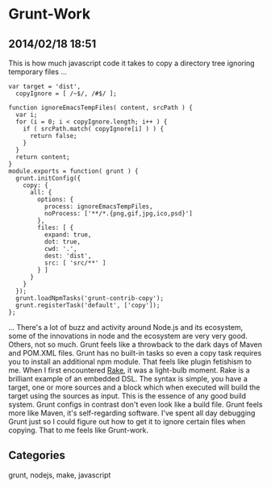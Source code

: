 # Grunt-Work
## 2014/02/18 18:51

This is how much javascript code it takes to copy a directory tree 
ignoring temporary files ...

    var target = 'dist',
      copyIgnore = [ /~$/, /#$/ ];
    
    function ignoreEmacsTempFiles( content, srcPath ) { 
      var i;
      for (i = 0; i < copyIgnore.length; i++ ) {
        if ( srcPath.match( copyIgnore[i] ) ) {
          return false;
        }
      }
      return content;    
    }
    module.exports = function( grunt ) {
      grunt.initConfig({
        copy: {
          all: {
            options: {
              process: ignoreEmacsTempFiles,
              noProcess: ['**/*.{png,gif,jpg,ico,psd}']
            },
            files: [ { 
              expand: true, 
              dot: true, 
              cwd: '.', 
              dest: 'dist', 
              src: [ 'src/**' ]
            } ] 
          }
        }
      });
      grunt.loadNpmTasks('grunt-contrib-copy');
      grunt.registerTask('default', ['copy']);
    };

... There's a lot of buzz and activity around Node.js and its ecosystem, 
some of the innovations in node and the ecosystem are very very good. 
Others, not so much. Grunt feels like a throwback to the dark days of 
Maven and POM.XML files. Grunt has no built-in tasks so even a copy task 
requires you to install an additional npm module. That feels like plugin 
fetishism to me. When I first encountered [Rake][rk], it was a light-bulb 
moment. Rake is a brilliant example of an embedded DSL. The syntax is 
simple, you have a target, one or more sources and a block which when 
executed will build the target using the sources as input. This is the 
essence of any good build system. Grunt configs in contrast don't even 
look like a build file. Grunt feels more like Maven, it's self-regarding 
software. I've spent all day debugging Grunt just so I could figure out 
how to get it to ignore certain files when copying. That to me feels 
like Grunt-work.

[rk]: http://martinfowler.com/articles/rake.html

## Categories
grunt, nodejs, make, javascript